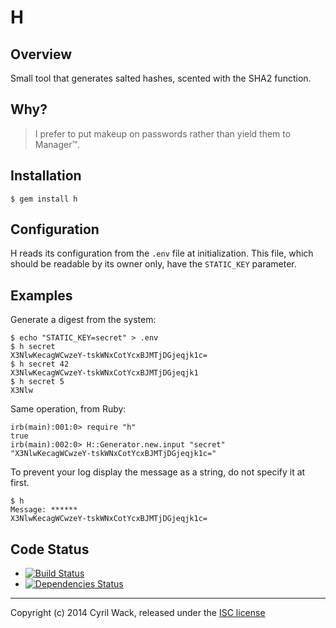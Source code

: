 # H

## Overview

Small tool that generates salted hashes, scented with the SHA2 function.

## Why?

> I prefer to put makeup on passwords rather than yield them to Manager™.

## Installation

    $ gem install h

## Configuration

H reads its configuration from the `.env` file at initialization.  This file, which should be readable by its owner only, have the `STATIC_KEY` parameter.

## Examples

Generate a digest from the system:

    $ echo "STATIC_KEY=secret" > .env
    $ h secret
    X3NlwKecagWCwzeY-tskWNxCotYcxBJMTjDGjeqjk1c=
    $ h secret 42
    X3NlwKecagWCwzeY-tskWNxCotYcxBJMTjDGjeqjk1
    $ h secret 5
    X3Nlw

Same operation, from Ruby:

    irb(main):001:0> require "h"
    true
    irb(main):002:0> H::Generator.new.input "secret"
    "X3NlwKecagWCwzeY-tskWNxCotYcxBJMTjDGjeqjk1c="

To prevent your log display the message as a string, do not specify it at first.

    $ h
    Message: ******
    X3NlwKecagWCwzeY-tskWNxCotYcxBJMTjDGjeqjk1c=

## Code Status

* [![Build Status](https://secure.travis-ci.org/cyril/h.png)](http://travis-ci.org/cyril/h)
* [![Dependencies Status](https://gemnasium.com/cyril/h.png?travis)](https://gemnasium.com/cyril/h)

* * *

Copyright (c) 2014 Cyril Wack, released under the [ISC license](LICENSE.md)
